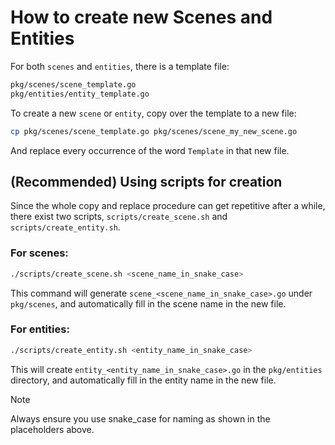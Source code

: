 <!-- LTeX: language=en-US -->
# How to create new Scenes and Entities
For both `scenes` and `entities`, there is a template file:

```bash
pkg/scenes/scene_template.go
pkg/entities/entity_template.go
```

To create a new `scene` or `entity`, copy over the template to a new file:
```bash
cp pkg/scenes/scene_template.go pkg/scenes/scene_my_new_scene.go
```

And replace every occurrence of the word `Template` in that new file.

## (Recommended) Using scripts for creation
Since the whole copy and replace procedure can get repetitive after a while,
there exist two scripts, `scripts/create_scene.sh` and `scripts/create_entity.sh`.

### For scenes:
```bash
./scripts/create_scene.sh <scene_name_in_snake_case>
```
This command will generate `scene_<scene_name_in_snake_case>.go` under
`pkg/scenes`, and automatically fill in the scene name in the new file.

### For entities:
```bash
./scripts/create_entity.sh <entity_name_in_snake_case>
```
This will create `entity_<entity_name_in_snake_case>.go` in the `pkg/entities`
directory, and automatically fill in the entity name in the new file.

> [!NOTE]
> Always ensure you use snake_case for naming as shown in the placeholders above.
